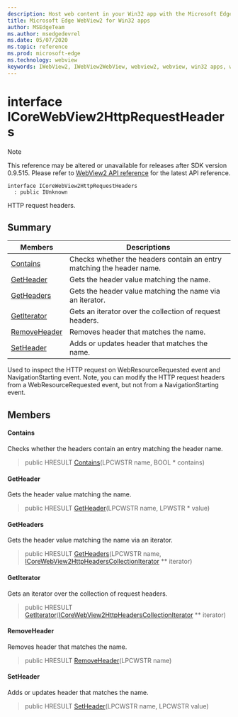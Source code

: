 ```yaml
---
description: Host web content in your Win32 app with the Microsoft Edge WebView2 control
title: Microsoft Edge WebView2 for Win32 apps
author: MSEdgeTeam
ms.author: msedgedevrel
ms.date: 05/07/2020
ms.topic: reference
ms.prod: microsoft-edge
ms.technology: webview
keywords: IWebView2, IWebView2WebView, webview2, webview, win32 apps, win32, edge, ICoreWebView2, ICoreWebView2Controller, browser control, edge html
---
```


# interface ICoreWebView2HttpRequestHeaders 

> [!NOTE]
> This reference may be altered or unavailable for releases after SDK version 0.9.515. Please refer to [WebView2 API reference](../../../webview2-api-reference.md) for the latest API reference.

```
interface ICoreWebView2HttpRequestHeaders
  : public IUnknown
```

HTTP request headers.

## Summary

 Members                        | Descriptions
--------------------------------|---------------------------------------------
[Contains](#contains) | Checks whether the headers contain an entry matching the header name.
[GetHeader](#getheader) | Gets the header value matching the name.
[GetHeaders](#getheaders) | Gets the header value matching the name via an iterator.
[GetIterator](#getiterator) | Gets an iterator over the collection of request headers.
[RemoveHeader](#removeheader) | Removes header that matches the name.
[SetHeader](#setheader) | Adds or updates header that matches the name.

Used to inspect the HTTP request on WebResourceRequested event and NavigationStarting event. Note, you can modify the HTTP request headers from a WebResourceRequested event, but not from a NavigationStarting event.

## Members

#### Contains 

Checks whether the headers contain an entry matching the header name.

> public HRESULT [Contains](#contains)(LPCWSTR name, BOOL * contains)

#### GetHeader 

Gets the header value matching the name.

> public HRESULT [GetHeader](#getheader)(LPCWSTR name, LPWSTR * value)

#### GetHeaders 

Gets the header value matching the name via an iterator.

> public HRESULT [GetHeaders](#getheaders)(LPCWSTR name, [ICoreWebView2HttpHeadersCollectionIterator](icorewebview2httpheaderscollectioniterator.md) ** iterator)

#### GetIterator 

Gets an iterator over the collection of request headers.

> public HRESULT [GetIterator](#getiterator)([ICoreWebView2HttpHeadersCollectionIterator](icorewebview2httpheaderscollectioniterator.md) ** iterator)

#### RemoveHeader 

Removes header that matches the name.

> public HRESULT [RemoveHeader](#removeheader)(LPCWSTR name)

#### SetHeader 

Adds or updates header that matches the name.

> public HRESULT [SetHeader](#setheader)(LPCWSTR name, LPCWSTR value)

